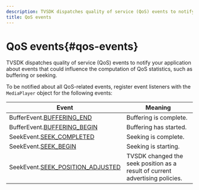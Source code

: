 ```yaml
---
description: TVSDK dispatches quality of service (QoS) events to notify your application about events that could influence the computation of QoS statistics, such as buffering or seeking.
title: QoS events
---
```


# QoS events{#qos-events}

TVSDK dispatches quality of service (QoS) events to notify your application about events that could influence the computation of QoS statistics, such as buffering or seeking.

 To be notified about all QoS-related events, register event listeners with the `MediaPlayer` object for the following events: 

|  Event  | Meaning  |
|---|---|
| BufferEvent.[BUFFERING_END](https://help.adobe.com/en_US/primetime/api/psdk/asdoc-dhls_1.4/com/adobe/mediacore/events/BufferEvent.html#BUFFERING_END)  | Buffering is complete.  |
| BufferEvent.[BUFFERING_BEGIN](https://help.adobe.com/en_US/primetime/api/psdk/asdoc-dhls_1.4/com/adobe/mediacore/events/BufferEvent.html#BUFFERING_BEGIN)  | Buffering has started.  |
| SeekEvent.[SEEK_COMPLETED](https://help.adobe.com/en_US/primetime/api/psdk/asdoc-dhls_1.4/com/adobe/mediacore/events/SeekEvent.html#SEEK_END)  | Seeking is complete.  |
| SeekEvent.[SEEK_BEGIN](https://help.adobe.com/en_US/primetime/api/psdk/asdoc-dhls_1.4/com/adobe/mediacore/events/SeekEvent.html#SEEK_BEGIN)  | Seeking is starting.  |
| SeekEvent.[SEEK_POSITION_ADJUSTED](https://help.adobe.com/en_US/primetime/api/psdk/asdoc-dhls_1.4/com/adobe/mediacore/events/SeekEvent.html#SEEK_POSITION_ADJUSTED)  | TVSDK changed the seek position as a result of current advertising policies.  |

